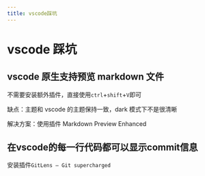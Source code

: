 ```yaml
---
title: vscode踩坑
---
```


# vscode 踩坑

## vscode 原生支持预览 markdown 文件

不需要安装额外插件，直接使用`ctrl`+`shift`+`V`即可

缺点：主题和 vscode 的主题保持一致，dark 模式下不是很清晰

解决方案：使用插件 Markdown Preview Enhanced

## 在vscode的每一行代码都可以显示commit信息
安装插件`GitLens — Git supercharged`